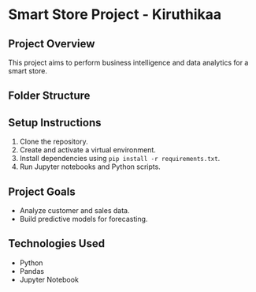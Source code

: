 # Smart Store Project - Kiruthikaa

## Project Overview
This project aims to perform business intelligence and data analytics for a smart store. 

## Folder Structure

## Setup Instructions
1. Clone the repository.
2. Create and activate a virtual environment.
3. Install dependencies using `pip install -r requirements.txt`.
4. Run Jupyter notebooks and Python scripts.

## Project Goals
- Analyze customer and sales data.
- Build predictive models for forecasting.

## Technologies Used
- Python
- Pandas
- Jupyter Notebook
